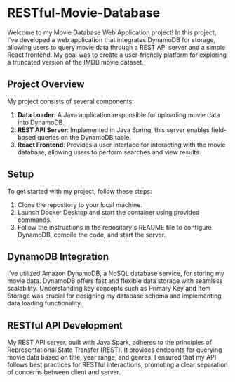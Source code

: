 # RESTful-Movie-Database

Welcome to my Movie Database Web Application project! In this project, I've developed a web application that integrates DynamoDB for storage, allowing users to query movie data through a REST API server and a simple React frontend. My goal was to create a user-friendly platform for exploring a truncated version of the IMDB movie dataset.

## Project Overview

My project consists of several components:

1. **Data Loader**: A Java application responsible for uploading movie data into DynamoDB.
2. **REST API Server**: Implemented in Java Spring, this server enables field-based queries on the DynamoDB table.
3. **React Frontend**: Provides a user interface for interacting with the movie database, allowing users to perform searches and view results.

## Setup

To get started with my project, follow these steps:

1. Clone the repository to your local machine.
2. Launch Docker Desktop and start the container using provided commands.
3. Follow the instructions in the repository's README file to configure DynamoDB, compile the code, and start the server.

## DynamoDB Integration

I've utilized Amazon DynamoDB, a NoSQL database service, for storing my movie data. DynamoDB offers fast and flexible data storage with seamless scalability. Understanding key concepts such as Primary Key and Item Storage was crucial for designing my database schema and implementing data loading functionality.

## RESTful API Development

My REST API server, built with Java Spark, adheres to the principles of Representational State Transfer (REST). It provides endpoints for querying movie data based on title, year range, and genres. I ensured that my API follows best practices for RESTful interactions, promoting a clear separation of concerns between client and server.
